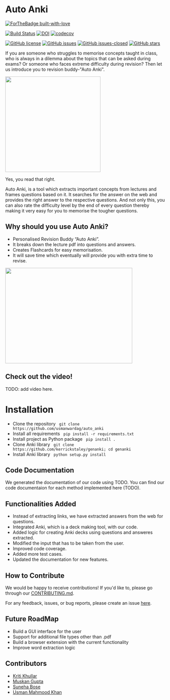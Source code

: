  # Auto Anki

[![ForTheBadge built-with-love](http://ForTheBadge.com/images/badges/built-with-love.svg)](https://GitHub.com/usmanwardag/auto_anki)

[![Build Status](https://app.travis-ci.com/usmanwardag/auto_anki.svg?branch=main)](https://app.travis-ci.com/usmanwardag/auto_anki)
[![DOI](https://zenodo.org/badge/DOI/10.5281/zenodo.5542634.svg)](https://doi.org/10.5281/zenodo.5542634)
[![codecov](https://codecov.io/gh/usmanwardag/auto_anki/branch/main/graph/badge.svg?token=EEGIC8T7QM)](https://codecov.io/gh/usmanwardag/auto_anki)

[![GitHub license](https://img.shields.io/github/license/usmanwardag/auto_anki)](https://github.com/auto_anki/research_buddy/blob/main/LICENSE)
[![GitHub issues](https://img.shields.io/github/issues/usmanwardag/auto_anki)](https://github.com/auto_anki/research_buddy/issues)
[![GitHub issues-closed](https://img.shields.io/github/issues-closed/usmanwardag/auto_anki)](https://github.com/usmanwardag/auto_anki/issues?q=is%3Aissue+is%3Aclosed)
[![GitHub stars](https://img.shields.io/github/stars/usmanwardag/auto_anki)](https://github.com/usmanwardag/auto_anki/stargazers)

If you are someone who struggles to memorise concepts taught in class, who is always in a dilemma about the topics that can be asked during exams? 
Or someone who faces extreme difficulty during revision? Then let us introduce you to revision buddy-"Auto Anki".

<img src="https://media.giphy.com/media/nMjVMvWm2JIT8Rd1Gt/giphy.gif" width="300" height="300">

Yes, you read that right. 

Auto Anki, is a tool which extracts important concepts from lectures and frames questions based on it. It searches for the answer on the web and provides the right answer to the respective questions. And not only this, you can also rate the difficulty level by the end of every question thereby making it very easy for you to memorise the tougher questions. 

## Why should you use Auto Anki?

- Personalised Revision Buddy “Auto Anki”.
- It breaks down the lecture pdf into questions and answers.
- Creates Flashcards for easy memorisation.
- It will save time which eventually will provide you with extra time to revise.

<img src="https://media.giphy.com/media/7TMZ8O1bbf1UAnS4Ve/giphy.gif" width="400" height="300">

## Check out the video!
TODO: add video here.


# Installation

- Clone the repository 
 ` git clone https://github.com/usmanwardag/auto_anki`
- Install all requirements
 ` pip install -r requirements.txt`
- Install project as Python package
 ` pip install .`
- Clone Anki library
 ` git clone https://github.com/kerrickstaley/genanki; cd genanki`
- Install Anki library
 ` python setup.py install`

## Code Documentation

We generated the documentation of our code using TODO. You can find our code documentaion for each method implemented here (TODO).

## Functionalities Added
- Instead of extracting links, we have extracted answers from the web for questions.
- Integrated Anki, which is a deck making tool, with our code.
- Added logic for creating Anki decks using questions and answeres extracted.
- Modified the input that has to be taken from the user. 
- Improved code coverage.
- Added more test cases.
- Updated the documentation for new features.


## How to Contribute
  
We would be happy to receive contributions! If you'd like to, please go through our [CONTRIBUTING.md](https://github.com/usmanwardag/auto_anki/blob/main/CONTRIBUTING.md). 

For any feedback, issues, or bug reports, please create an issue [here](https://github.com/usmanwardag/auto_anki/issues/new).

## Future RoadMap
- Build a GUI interface for the user
- Support for additional file types other than .pdf
- Build a browser extension with the current functionality
- Improve word extraction logic



## Contributors

* [Kriti Khullar](https://github.com/kriti0207)
* [Muskan Gupta](https://github.com/muskan7828)
* [Suneha Bose](https://github.com/sbosenc)
* [Usman Mahmood Khan](https://github.com/usmanwardag)

